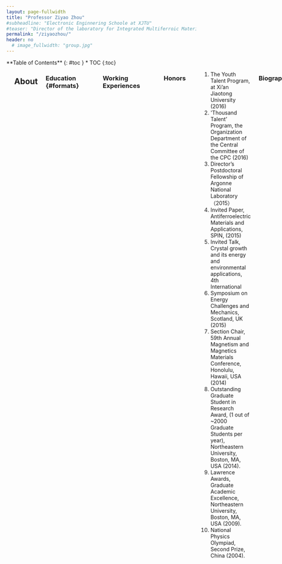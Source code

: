 ```yaml
---
layout: page-fullwidth
title: "Professor Ziyao Zhou"
#subheadline: "Electronic Enginnering Schoole at XJTU"
#teaser: "Director of the laboratory for Integrated Multiferroic Materials and Devices"
permalink: "/ziyaozhou/"
header: no
  # image_fullwidth: "group.jpg"
---
```

<div class="row">
<div class="medium-4 medium-push-8 columns" markdown="1">
<div class="panel radius" markdown="1">
**Table of Contents**
{: #toc }
*  TOC
{:toc}
</div>
</div><!-- /.medium-4.columns -->



<div class="medium-8 medium-pull-4 columns" markdown="1">
<img src="{{ site.urlimg }}zyzpho.png" alt="">

## About

### Education   {#formats}
<hr>
<table style="border:none;background:none;">
<tr>
    <th>Ph.D.</th>
    <th>Electrical Engineering</th>
    <th>Northeastern University</th>
    <th>2014.04</th>
</tr>
<tr style="border:none;background:none;">
    <th>M.S.</th>
    <th>Physics</th>
    <th>Northeastern University</th>
    <th>2010.06</th>
</tr>
<tr style="border:none;background:none;">
    <th>B.S.</th>
    <th>Physics</th>
    <th>Peking University</th>
    <th>2008.06</th>
</tr>
</table >

### Working Experiences
<hr>
<table style="border:none;background:none;">
<tr>
    <th>Professor</th>
    <th>Xi'an Jiaotong University</th>
    <th>2016 to present</th>
</tr>
<tr style="border:none;background:none;">
    <th>Postdoctoral</th>
    <th>Argonne National Laboratory </th>
    <th>05/2015 to 01/2016</th>
</tr>
<tr style="border:none;background:none;">
    <th>Postdoctoral Fellowship</th>
    <th>Argonne National Laboratory</th>
    <th>05/2014 to 04/2015</th>
</tr>
</table >

### Honors
<hr>
<ol>
<li>The Youth Talent Program, at Xi’an Jiaotong University  (2016)</li>
<li>'Thousand Talent’ Program, the Organization Department of the Central Committee of the CPC (2016)</li>
<li>Director’s Postdoctoral Fellowship of Argonne National Laboratory （2015）</li>
<li>Invited Paper, Antiferroelectric Materials and Applications, SPIN, (2015)</li>
<li>Invited Talk, Crystal growth and its energy and environmental applications, 4th International </li>
<li>Symposium on Energy Challenges and Mechanics, Scotland, UK (2015)</li>
<li>Section Chair, 59th Annual Magnetism and Magnetics Materials Conference, Honolulu, Hawaii, USA (2014)</li>
<li>Outstanding Graduate Student in Research Award, (1 out of ~2000 Graduate Students per year), Northeastern University, Boston, MA, USA (2014).</li>
<li>Lawrence Awards, Graduate Academic Excellence, Northeastern University, Boston, MA, USA (2009).</li>
<li>National Physics Olympiad, Second Prize, China (2004). </li>
</ol>

### Biography

<p>  Dr. Ziyao Zhou is the professor at School of Electrical and Information Engineering, Integrated Multiferroic Materials and Devices at Xian Jiaotong Uinviersity. Dr. Zhou was the recipient of ‘The Youth Talent Program of Xi'an Jiaotong University. He obtained his Ph.D. degree from Northeastern University in Boston. Prior to joining XJTU, he completed Postdoctoral at Argonne National Laboratory and won the Argonne Director’s Postdoc Fellowship Award.</p>

## Skills Summary
<hr>
<ul>
<li>Material Fabrication: thin film/nanostructure deposition by Physical Vapor Deposition; wet-chemical deposition: Sol-gel, Spin-spray, and electroplating; Electrospinning; Atomic Layer Deposition.</li>
<li>Material Processing: Photolithography, E-beam lithography, Ion etching, ICP, dry-etch, Micro-/Nano-fabrication.</li>
<li>Material Characterization: XRD, XRF, SEM, AFM, Optical Microscope, Infrared Spectroscopy.</li>
<li>Electrical and magnetic measurements: VSM, SQUID, I-V, C-V, and magneto-resistivity measurements.</li>
<li>RF/Microwave Characterization: FMR, ESR, Network Analyzer.</li>
<li>Programming and Software Skills: C++/C (proficient), Matlab, Labview, and HFSS.</li>
</ul>

## Publications
<hr>
<ol>
<li><h5>Ziyao Zhou, M. Trassin, Y. Gao, Y. Gao, D. Chen, T. X. Nan, X. Yang, S. R. Bowden, D. T. Pierce, M. D. Stiles, J. Unguris, M. Liu, B. M. Howe, G. J. Brown, S. Salahuddin, R. Ramesh, N. X. Sun. “Probing electric field control of magnetism using ferromagnetic resonance” Nature Communication, 6, 6082 (2015).</h5></li>
<li><h5>Ziyao Zhou, M. Liu, T. X. Nan, B. M. Howe, G. J. Brown, and N. X. Sun. "Voltage tuning of ferromagnetic resonance with bistable magnetization switching in energy-efficient magnetoelectric composites," Advanced Materials, 25, 1435 - 1439 (2013).</h5></li>
<li><h5>Ziyao Zhou, Q. Yang, M. Liu, Z. Zhang, X. Zhang, D. Sun, T. Nan, N. Sun, X. Chen, “Antiferroelectric materials, applications and recent progress on multiferroic heterostructures”, SPIN, Invited Review, 05, 1530001 (2015).</h5></li>
<li><h5>Ziyao Zhou, B. Howe, M. Liu, T. X. Nan, X. Chen, K. Mahalingam, Nian. X. Sun, Gail J. Brown “Interfacial charge-mediated non-volatile magnetoelectric coupling in Co0.3Fe0.7/Ba0.6Sr0.4TiO3/Nb:SrTiO3 multiferroic heterostructures” Scientific Reports, 5, 7740 (2015).</h5></li>
<li><h5>Ziyao Zhou, T. X. Nan, M. Liu, X. Yang, Y. Gao, B. A. Assaf, H. Lin, S. Velu, X. J. Wang, H. S. Luo, J. Chen, S. Akhtar, E. Hu, R. Rajiv, K. Krishnan, S. Sreedhar, D. Heiman, B. M. Howe, G. J. Brown, and N. X. Sun. “Quantification of strain and charge co-mediated magnetoelectric coupling on ultra-thin Permalloy/PMN-PT interface” Scientific Reports, 4, 3688 (2014).</h5></li>
<li><h5>Ziyao Zhou, X. Xue, M. Zhu, Y. Zhang, W. Ren, T. X. Nan, N. X. Sun, M. Liu. “Electric field induced reversible 180º magnetization switching through tuning of interfacial exchange bias along magnetic easy-axis in multiferroic laminates”. Scientific Reports (In revision) (2015).</h5></li>
<li><h5>Ziyao Zhou, T. X. Nan, Y. Gao, X. Yang, S. Beguhn, M. Li, Y. Lu, J. L. Wang, M. Liu, K. Mahalingam, B. M. Howe, G. J. Brown, and N. X. Sun “Quantification of strain and charge co-mediated magnetoelectric coupling on ultra-thin Permalloy/PMN-PT interface”, Appl. Phys. Lett. 103, 232906 (2013).</h5></li>
<li><h5>Ziyao Zhou, X. Y. Zhang, T. F. Xie, T. X. Nan, Y. Gao, X. Yang, X. Y. He, P. S. Qiu, N. X. Sun, and D. Z. Sun. “Non-volatile tunable FeGaB/PSZT magnetic / antiferroelectric heterostructures with strong magnetoelectric coupling by antiferroelectric-ferroelectric phase transition”, Appl. Phys. Lett. 104, 012905 (2014).</h5></li>
<li><h5>Ziyao Zhou, S. Beguhn, J. Lou, S. Rand, M. Li, X. Yang, S. D. Li, M. Liu, and N. X. Sun. "Low moment NiCr radio frequency magnetic films for multiferroic heterostructures with strong magnetoelectric coupling", J. Appl. Phys. 111, 103915 (2012).</h5></li>
<li><h5>Ziyao Zhou, O. Obi, S. Beghun, T. X. Nan, S. Stoute, M. Liu, J. Lou, X. Yang, Y. Gao, M. Li, X. Xing, N. X. Sun, J. Warzywoda, A. Sacco Jr., T. Guo, C. W. Nan. "Growth behaviors and characteristics of low temperature spin-sprayed ZnO and Al-doped ZnO microstructures", J Mater Sci: Mater Electron, 12, 1056 (2013).</h5></li>
<li><h5>Ziyao Zhou, O. Obi, T. X. Nan, S. Beguhn, J. Lou, X. Yang, Y. Gao, M. Li, S. Rand, H. Lin, N. X. Sun, G. Esteves, K. Nittala, J. L. Jones, K. Mahalingam, M. Liu, and G. J. Brown. "Low-Temperature Spin Spray Deposited Ferrite-Piezoelectric Thin Film multiferroic Heterostructures with Strong Magnetoelectric Coupling", J Mater Sci: Mater Electron, (2014).</h5></li>
<li><h5>Ziyao Zhou, X. J. Wang, S. Behugn, M. Liu, H. Lin, X. Yang, Y. Gao, T. X. Nan, X. Xing, Z. Hu, N. X. Sun “Growth behaviors and characteristics of low temperature spin-sprayed NiZn ferrite”, J Mater Sci: Mater Electron, 1-5 (2014).</h5></li>
<li><h5>Y. Ma, P. Qiu, D. Xu, J. Lin, Y. Tang, F. Wang, X. He, Ziyao Zhou, N. X. Sun, X. Zhang, Y. Zhou, D. Z. Sun, “Controllable synthesis and upconversion luminescenceof NaYF 4: Yb 3+, Er 3+ nanocrystals”, Ceramics International, (2015).</h5></li>
<li><h5>X. Y. Zhang, Y. R. Ma, X. Y. He, Y. Zhou, Q. R. Yao, F. F. Wang, Y. X. Tang, X. Tang, Z. Zhou, P. S. Qiu, N. X. Sun and D. Z. Sun, “Magnetic and electrical properties of Zr-rich (1-x)PZT+xBiFeO3 Ceramics”, Ferroelectrics, in press (2015)</h5></li>
<li><h5>M. Zhu, T. Nan, M. Liu, W. Ren, Z. Zhou, Nian Sun, “Voltage tuning of ferromagnetic resonance and linewidth in spinel ferrite/ferroelectric multiferroic heterostructures”, IEEE magnetics letters, Volume:PP Issue:99</h5></li>
<li><h5>Y. Ma, P. Qiu, D. Xu, J. Lin, Y. Tang, F. Wang, X. He, Ziyao Zhou, N. Sun, X. Zhang, Y. Zhou, D. Sun, “Controllable synthesis and up conversion luminescence of NaYF 4: Yb 3+, Er 3+ nanocrystals”, Ceramics International, In press (2015).</h5></li>
<li><h5>M. Li, Z. Zhou, M. Liu, J. Lou, D. E. Oates, G. F. Dionne, M. L. Wang and N. X. Sun, "Novel NiZnAl-ferrites and strong magnetoelectric coupling in NiZnAl-ferrite / PZT multiferroic heterostructures", J. Phys. D: Appl. Phys. 46, 275001 (2013).</h5></li>
<li><h5>T. X. Nan, Z. Zhou, J. Lou, M. Liu, X. Yang, Y. Gao, S. Rand and N. X. Sun, "Voltage Impulse Induced Bistable Magnetization Switching In Multiferroic Heterostructures", Appl. Phys. Lett. 100, 132409 (2012).</h5></li>
<li><h5>S. Beguhn, Z. Zhou, S. Rand, Xi Yang, Jing Lou and Nian X. Sun, "A new highly sensitive broadband ferromagnetic resonance measurement system with lock-in detection", J. Appl. Phys, 111, 07A503 (2012).</h5></li>
<li><h5>Y. Gao, S. Zare, M. Onabajo, M. Li, Z. Zhou, T. Nan, X. Yang, M. Liu, K. Mahalingam, B. M Howe, J. G. Jones, G. J Brown, N. X. Sun “Power-efficient voltage tunable RF integrated magnetoelectric inductors with FeGaB/Al2O3 multilayer films”, Microwave Symposium (IMS), IEEE MTT-S International (2014).</h5></li>
<li><h5>Y. Gao, S. Zare, X. Yang, T. X. Nan, Z. Y. Zhou, M. Onabajo, M. Liu, A. Aronow, K. Mahalingam, B. M. Howe, G. J. Brown, and N. X. Sun, "Significantly Enhanced Inductance and Quality Factor of GHz Integrated Magnetic Solenoid Inductors with FeGaB/Al2O3 Multilayer Films", IEEE Transactions on Electron Devices, 61, 1470 (2014).</h5></li>
<li><h5>S. D. Li, H. Du, Q. Xue, X. Gao, Y. Zhang, W. Shao, T. Nan, Z. Zhou, and N. X. Sun, "Large E-field tunability of microwave ferromagnetic properties in Fe59.3Co28.0Hf12.7/PZN-PT multiferroic composites", J. Appl. Phys. 115, 17C723 (2014).</h5></li>
<li><h5>S. Li, H. Du, Y. Zhang, Q. Xue, X. Gao, W. Shao, Z. Zhou, T. Nan and N. X. Sun, "Quasi magnetic isotropy and microwave performance of FeCoB multilayer laminated by uniaxial anisotropic layers", J. Appl. Phys. 115, 17A310 (2014).</h5></li>
<li><h5>Y. Gao, S. Zare, X. Yang, T. X. Nan, Z. Y. Zhou, M. Onabajo, Kevin P. O'Brien, Umesh Jalan, Mohammed EI-tatani, Paul Fisher, M. Liu, A. Aronow, K. Mahalingam, B. M. Howe, G. J. Brown, and N. X. Sun, "High Q Integrated GHz Magnetic Transformers with FeGaB/Al2O3 Multilayer Films for RFIC Applications", J. Appl. Phys, 115, 17E714 (2014).</h5></li>
<li><h5>X. Yang, Y. Gao, J. Wu, Z. Zhou, S. Beguhn, T. Nan, N. X. Sun. “Voltage Tunable Multiferroic Phase Shifter With YIG/PMN-PT Heterostructure”, IEEE Microwave and wireless components letters, Vol. 24, 191-193 (2014).</h5></li>
<li><h5>X. Yang , J. Wu, Y. Gao, T. X. Nan, Z. Zhou, S. Beguhn , M. Liu, and N. X. Sun, "Compact and Low Loss Phase Shifter With Low Bias Field Using Partially Magnetized Ferrite", IEEE Trans Magn. 49, 3882 (2013).</h5></li>
<li><h5>X. Yang, Y. Gao, J. Wu, S. Beguhn, T. Nan, Z. Zhou, M. Liu, and N.X. Sun, "Dual H-and E-Field Tunable Multiferroic Bandpass Filter at Ku Band Using Partially Magnetized Spinel Ferrites", IEEE Trans. Magn. 49, 5485 (2013).</h5></li>
<li><h5>S. D. Li, M. Liu, W. Q. Shao, J. Xu, S. Chen, Z. Zhou, T. X. Nan, Nian X. Sun, and Jenq-Gong Duh, "Large E-field tunability of microwave ferromagnetic properties in Fe50Co50-Hf/lead zinc niobate-lead titanate multiferroic laminates", J. Appl. Phys. 113, 17C727 (2013).</h5></li>
<li><h5>X. Yang, J. Wu, S. Beguhn, T. Nan, Y. Gao, Z. Zhou, and N. X. Sun, "Tunable Bandpass Filter Using Partially Magnetized Ferrites With High Power Handling Capability", IEEE Microwave and Wireless Components Letters, 23, 184 (2013).</h5></li>
<li><h5>X. Yang, J. Wu, S. Beguhn, Z. Y. Zhou, J. Lou, N. X. Sun, “Novel C-band tunable bandpass filter with low bias magnetic fields using partially magnetized ferrites”, Microwave Symposium Digest (MTT), IEEE MTT-S International, (2012).</h5></li>
<li><h5>L. Chao, A. Sharma, M. N. Afsar, O. Obi, Z. Zhou, and N. X. Sun, "Permittivity and Permeability Measurement of Spin-Spray Deposited Ni-Zn-Ferrite Thin Film Sample", IEEE Trans. Magn. 48, 4085 (2012).</h5></li>
<li><h5>M. Liu, S. D. Li, Z. Zhou, S. Beguhn, J. Lou, F. Xu, T. J. Lu, and N. X. Sun, "Electrically induced enormous magnetic anisotropy in Terfenol-D/lead zinc niobate-lead titanate multiferroic heterostructures", J. Appl. Phys. 112, 063917 (2012).</h5></li>
<li><h5>S. D. Li, M. Liu, J. Lou, X. Xing, Z. J. Su, Z. Zhou, F. Xu, J. G. Duh, and N. X. Sun "High In-Plane Magnetic Anisotropy and Microwave Frequency Performance of Soft Magnetic Fe50Co50-Al2O3 Films Prepared by Modified Composition Gradient Sputtering", IEEE Trans. Magn. 47, 3935 (2011).</h5></li>
<li><h5>N. Li, M. Liu, Z. Zhou, N. X. Sun, D. V. B. Murthy, G. Srinivasan, T. M. Klein, V. M. Petrov, and A. Gupta, "Electrostatic tuning of ferromagnetic resonance and magnetoelectric interactions in ferrite-piezoelectric heterostructures grown by chemical vapor deposition ", Appl. Phys. Lett. 99, 192502 (2011).</h5></li>
<li><h5>T. G. Gao, J. M. Yi, Z. Zhou and X. D. Hu, “First Principles Study of Aluminium Vacancy in Wurtzite Aluminium Nitride”, Chin. Phys. Lett. 25 2989 (2008).</h5></li>
</ol>

## Conferences (Partial)
<hr>
<ul>
<li><h5>Ziyao Zhou et al. “Voltage Tuning of Ferromagnetic Resonance with Bistable Magnetization Switching in Energy-Efficient Magnetoelectric Composites.” 58th Conference on Magnetism and Magnetic Materials, November 2013, Danver, Colorado, USA.</h5></li>
<li><h5>Ziyao Zhou et al. “Strong magnetoelectric coupling in FeGaB/PSZT magnetoelectric/antiferroelectric heterostructures during antiferroelectric-ferroelectric phase transition”, 58th Conference on Magnetism and Magnetic Materials, November 2013, Danver, Colorado, USA.</h5></li>
<li><h5>Ziyao Zhou et al. “Precise Quantification of Charge Mediated Magnetoelectric Coupling Strength in Magnetic/Dielectric Thin Film Heterostructures”, Materials Science &amp; Technology, October 2013, Montreal, Quebec, Canada.</h5></li>
<li><h5>Ziyao Zhou et al. “Low-temperature Spin Spray Deposited Ferrite/Piezoelectric Thin Film Multiferroic Heterostructures with Strong Magnetoelectric Coupling”, Materials Science &amp; Technology, October 2013, Montreal, Quebec, Canada.</h5></li>
<li><h5>Ziyao Zhou et al. “Voltage tuning of ferromagnetic resonance with bistable magnetization switching in energy-efficient magnetoelectric composites”, 12th Joint MMM/Intermag Conference, January, 2013, Chicago, Illinois, USA.</h5></li>
<li><h5>Ziyao Zhou et al. "Low-Temperature Spin Spray Deposited Ferrite-Piezoelectric Thin Film multiferroic Heterostructures with Strong Magnetoelectric Coupling", the International Magnetics Conference, May 2012, Vancouver, Canada.</h5></li>
<li><h5>Ziyao Zhou et al. "Growth behaviors and characteristics of low temperature spin-sprayed Al-doped ZnO microstructures", Materials Science &amp; Technology, October 2012, Pittsburgh, Pennsylvania, USA.</h5></li>
<li><h5>Ziyao Zhou et al. "Voltage Impulse Induced Bistable Magnetization Switching and Giant Converse Magnetoelectric Coupling and in FeGaB/Pb(Zn1/3Nb2/3)O3-6%PbTiO3 Multiferroic Heterostructures", Materials Science &amp; Technology, October 2012, Pittsburgh, Pennsylvania, USA.</h5></li>
<li><h5>Ziyao Zhou et al. "Strong Magnetoelectric Coupling in Low-Temperature Synthesized Fe3O4/ZnO Thin Film Multiferroic Heterostructures", Materials Science &amp; Technology, October 2012, Pittsburgh, Pennsylvania, USA.</h5></li>
<li><h5>Ziyao Zhou et al. “Novel Low Magnetization NiCr RF Magnetic Films for Multiferroic Heterostructures with Strong Magnetoelectric Coupling”, 56th Conference on Magnetism and Magnetic Materials, November 2011, Scottsdale, Arizona, USA.</h5></li>
<li><h5>Ziyao Zhou et al. “Characterizaion of low temperature spin-sprayed ZnO microstructures”, MRS Fall Meeting, November 2011, Boston, MA, USA.</h5></li>
<li><h5>Ziyao Zhou et al. “Novel Low Magnetization NiCr RF Magnetic Films for Multiferroic Heterostructures with Strong Magnetoelectric Coupling”, MRS Fall Meeting, November 2011, Boston, MA, USA.</h5></li>
<li><h5>Ziyao Zhou et al. "Low moment NiCr radio frequency magnetic films for multiferroic heterostructures with strong magnetoelectric coupling," 56th Conference on Magnetism and Magnetic Materials, November 2011, Scottsdale, Arizona, USA. </h5></li>
<li><h5>T. Nan, Z. Zhou, M. Liu, Y. Gao and N.X. Sun. “Quantification of strain and charge co-mediated magnetoelectric coupling on ultra-thin Permalloy/PMN-PT interface”, 59th Conference on Magnetism and Magnetic Materials, November 2014, Hawaii, USA</h5></li>
<li><h5>Y. Gao, S. Zare, X. Yang, T. Nan, Z. Zhou, M. Onabajo and N. Sun. “GHz Integrated Magnetic Inductors with FeGaB/Al2O3 Multilayer Films for Significant Inductance and Quality Factor Enhancement”, 58th Conference on Magnetism and Magnetic Materials, November 2013, Danver, Colorado, USA.</h5></li>
<li><h5>Y. Gao, S. Zare, X. Yang, T. Nan, Z. Zhou, M. Onabajo and N. Sun, “High Q Integrated GHz Magnetic Transformers with FeGaB/Al2O3 Multilayer Films for RFIC Applications”, 58th Conference on Magnetism and Magnetic Materials, November 2013, Danver, Colorado, USA.</h5></li>
<li><h5>S. Li H. Du, Y. Zhang, Q. Xue, X. Gao, W. Shao, Z. Zhou, T. Nan and N. Sun. Quasi magnetic isotropy and microwave performance of FeCoB multilayers laminated by uniaxial anisotropic films, 58th Conference on Magnetism and Magnetic Materials, November 2013, Danver, Colorado, USA.</h5></li>
<li><h5>S. Li, H. Du, Q. Xue, X. Gao, Y. Zhang, W. Shao, T. Nan, Z. Zhou and N. Sun, “Large E-field tunability of ferromagnetic resonance frequency in Fe59.3Co28.0Hf12.7/PZN-PT multiferroic composites”, 58th Conference on Magnetism and Magnetic Materials, November 2013, Danver, Colorado, USA.</h5></li>
<li><h5>Z. Chen, X. Wang, H. Lin, Z. Zhou, T. Nan, C. Parini and N. Sun, “UHF Tuneable Compact Antennas with Co2Z Hexaferrite Substrate”, 58th Conference on Magnetism and Magnetic Materials, November 2013, Danver, Colorado, USA.</h5></li>
<li><h5>S. Li, M. Liu, J. Lou, S. Xu, Z. Wang, W. Shao, S. Chen, L. Xia, T. Nan, Z. Zhou, N. Sun and J. Duh, “Stress Competition and Vortex Magnetic Anisotropy in FeCoAlO High-frequency Soft Magnetic Films with Gradient Al-O Contents”, 12th Joint MMM/Intermag Conference, January 2013, Chicago, Illinois, USA.</h5></li>
<li><h5>Y. Gao, X. Yang, T. Nan, Z. Zhou and N. Sun “Voltage Tunable RF Integrated Multiferroic Inductors with FeCoB/Al2O3 Multilayer Films.”, 12th Joint MMM/Intermag Conference, January 2013, Chicago, Illinois, USA.</h5></li>
<li><h5>M. Liu, Z. Zhou, B. Howe, G. J. Brown and N. X. Sun, “Wide/narrow band voltage tuning of FMR with bistable magnetization switching in energy-efficient microwave magnetoelectric composites”, 12th Joint MMM/Intermag Conference, January 2013, Chicago, Illinois, USA.</h5></li>
<li><h5>S. Li, M. Liu, J. Lou, L. Wang, W. Shao, S. Xu, S. Chen, L. Xia, T. Nan, Z. Zhou, N. Sun and J. Duh, “Large E-field tunability of microwave ferromagnetic properties in Fe50Co50-Hf/PZN-PT multiferroic composites”, 12th Joint MMM/Intermag Conference, January 2013, Chicago, Illinois, USA.</h5></li>
<li><h5>L. Chao, S. Stoute, Z. Zhou, M. N. Afsar and N.X. Sun, “Microwave Permittivity and Permeability of Spin-Spray Deposited Ni-Zn-Ferrite Thin Film Sample”, 12th Joint MMM/Intermag Conference, January 2013, Chicago, Illinois, USA.</h5></li>
<li><h5>X. Yang, J. Wu, S. Beguhn, Z. Zhou, J. Lou and N. Sun, “Novel C-band tunable bandpass filter with low bias magnetic fields using partially magnetized ferrites”, the International Magnetics Conference, May 2012, Vancouver, Canada.</h5></li>
<li><h5>T. Nan, Z. Zhou, J. Lou, X. Yang, S. Rand, Y. Gao and N. Sun, “Bistable Switching Of Magnetization By Voltage Impulse In FeGaB/PZT Multiferroic Heterostructures”, the International Magnetics Conference, May 2012, Vancouver, Canada.</h5></li>
<li><h5>O. Obi, Z. Zhou, S. Beguhn, S. Rand, M. Liu and N. Sun, Strong magnetoelectric coupling in low temperature synthesized Fe3O4/ZnO thin film multiferroic heterostructures”, the International Magnetics Conference, May 2012, Vancouver, Canada.</h5></li>
<li><h5>L. Chao, A. Sharma, M. Afsar, O. Obi, Z. Zhou and N. Sun, “Permittivity and Permeability Measurement of Spin-spray Deposited NiZn-Ferrite Thin Film Sample from 18 to 40 GHz”, the International Magnetics Conference, May 2012, Vancouver, Canada.</h5></li>
<li><h5>S. Beguhn, Z. Zhou, S. Rand, X. Yang, J. Lou and N. Sun. “Highly Sensitive Broadband RF/Microwave Magnetic Measurement System with Lock-in Detection.” 56th Conference on Magnetism and Magnetic Materials, November 2011, Scottsdale, Arizona, USA.</h5></li>
<li><h5>M. Li, Z. Zhou, J. Lou, M. Liu and N. Sun, Large Magnetoelectric Coupling Effect at Ni0.65Zn0.35Fe2-xAlxO4/PZT(Lead Zirconate Titanate) Multiferroic Heterostructures, MRS Fall Meeting, November, 2011, Boston, MA, USA.</h5></li>
</ul>

## Patents
<hr>
<ul>
<li><h5>Ogheneyunume Obi, Ziyao Zhou, Nian X. Sun. Spin spray deposited Ni-Zn spinel ferrite. Patent in application.</h5></li>
<li><h5>Xing Chen, Garrett Grock, Victor Vajda, Ziyao Zhou, Integrated System for High Aspect Ratio Metal Oxide Nanofiber Production. Patent in application</h5></li>
</ul>

## Contact 
<hr>
<dl>
<dt><h3>Ziyao Zhou</h3></dt>
<dd>
<p>School of Electronic and Information Engineering </p>
<p>Xi'an Jiaotong University </p>
<p>28 W. Xianning Rd.</p>
<p>Xi'an, Shannxi 710049, China </p>
<p>Email: ziyaozhou@xjtu.edu.cn </p>

</dd>
</dl>


</div><!-- /.medium-8.columns -->
</div><!-- /.row -->

 [1]: http://kramdown.gettalong.org/converter/html.html#toc
 [2]: {{ site.url }}/blog/
 [3]: http://srobbin.com/jquery-plugins/backstretch/
 [4]: #
 [5]: #
 [6]: #
 [7]: #
 [8]: #
 [9]: #
 [10]: #
